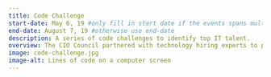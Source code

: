 ```yaml
---
title: Code Challenge
start-date: May 6, 19 #only fill in start date if the events spans multiple days
end-date: August 7, 19 #otherwise use end-date
description: A series of code challenges to identify top IT talent.
overview: The CIO Council partnered with technology hiring experts to pilot the first interagency code challenge. Challenges ran in the summer of 2019.
image: code-challenge.jpg
image-alt: Lines of code on a computer screen
---
```


